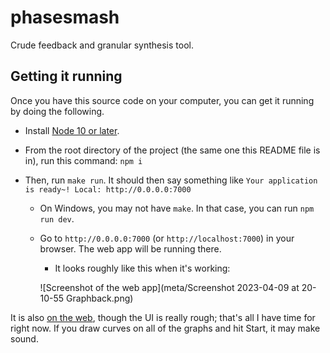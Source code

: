 # phasesmash

Crude feedback and granular synthesis tool.

## Getting it running

Once you have this source code on your computer, you can get it running by doing the following.

- Install [Node 10 or later](https://nodejs.org/).
- From the root directory of the project (the same one this README file is in), run this command: `npm i`
- Then, run `make run`. It should then say something like `Your application is ready~! Local: http://0.0.0.0:7000`

  - On Windows, you may not have `make`. In that case, you can run `npm run dev`.
  - Go to `http://0.0.0.0:7000` (or `http://localhost:7000`) in your browser. The web app will be running there.

    - It looks roughly like this when it's working:

    ![Screenshot of the web app](meta/Screenshot 2023-04-09 at 20-10-55 Graphback.png)

It is also [on the web](https://jimkang.com/phasesmash/), though the UI is really rough; that's all I have time for right now. If you draw curves on all of the graphs and hit Start, it may make sound.
